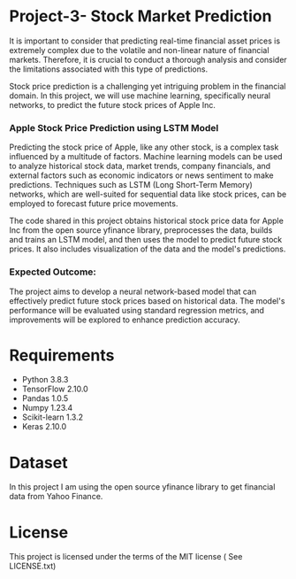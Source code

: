 # Project-3- Stock Market Prediction

It is important to consider that predicting real-time financial asset prices is extremely complex due to the volatile and non-linear nature of financial markets. Therefore, it is crucial to conduct a thorough analysis and consider the limitations associated with this type of predictions.

Stock price prediction is a challenging yet intriguing problem in the financial domain. In this project, we will use machine learning, specifically neural networks, to predict the future stock prices of Apple Inc.

### Apple Stock Price Prediction using LSTM Model

Predicting the stock price of Apple, like any other stock, is a complex task influenced by a multitude of factors. Machine learning models can be used to analyze historical stock data, market trends, company financials, and external factors such as economic indicators or news sentiment to make predictions. Techniques such as LSTM (Long Short-Term Memory) networks, which are well-suited for sequential data like stock prices, can be employed to forecast future price movements. 


The code shared in this project obtains historical stock price data for Apple Inc from the open source yfinance library, preprocesses the data, builds and trains an LSTM model, and then uses the model to predict future stock prices. It also includes visualization of the data and the model's predictions.

### Expected Outcome:

The project aims to develop a neural network-based model that can effectively predict future stock prices based on historical data. The model's performance will be evaluated using standard regression metrics, and improvements will be explored to enhance prediction accuracy.


# Requirements

* Python 3.8.3
* TensorFlow 2.10.0
* Pandas 1.0.5
* Numpy 1.23.4
* Scikit-learn 1.3.2
* Keras 2.10.0


# Dataset

In this project I am using the open source yfinance library to get financial data from Yahoo Finance.


# License

This project is licensed under the terms of the MIT license ( See LICENSE.txt)
